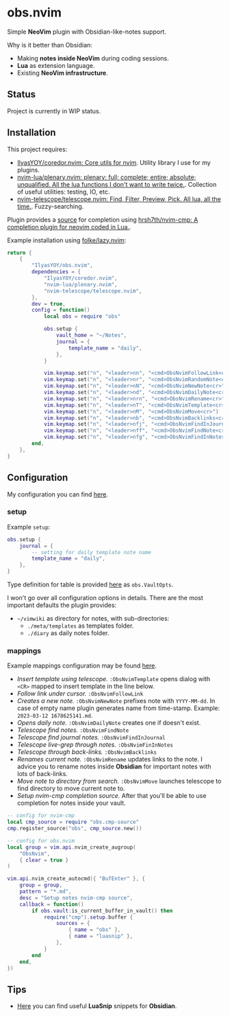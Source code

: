 # obs.nvim 

Simple **NeoVim** plugin with Obsidian-like-notes support.

Why is it better than Obsidian: 

- Making **notes inside NeoVim** during coding sessions.
- **Lua** as extension language.
- Existing **NeoVim infrastructure**.

## Status 

Project is currently in WIP status.

## Installation

This project requires: 

- [IlyasYOY/coredor.nvim: Core utils for nvim](https://github.com/IlyasYOY/coredor.nvim). Utility library I use for my plugins.
- [nvim-lua/plenary.nvim: plenary: full; complete; entire; absolute; unqualified. All the lua functions I don't want to write twice.](https://github.com/nvim-lua/plenary.nvim). Collection of useful utilities: testing, IO, etc.
- [nvim-telescope/telescope.nvim: Find, Filter, Preview, Pick. All lua, all the time.](https://github.com/nvim-telescope/telescope.nvim). Fuzzy-searching.

Plugin provides a [source](https://github.com/IlyasYOY/obs.nvim/blob/main/lua/obs/cmp-source.lua) for completion using [hrsh7th/nvim-cmp: A completion plugin for neovim coded in Lua.](https://github.com/hrsh7th/nvim-cmp).

Example installation using [folke/lazy.nvim](https://github.com/folke/lazy.nvim): 

```lua
return {
    {
        "IlyasYOY/obs.nvim",
        dependencies = {
            "IlyasYOY/coredor.nvim",
            "nvim-lua/plenary.nvim",
            "nvim-telescope/telescope.nvim",
        },
        dev = true,
        config = function()
            local obs = require "obs"

            obs.setup {
                vault_home = "~/Notes",
                journal = {
                    template_name = "daily",
                },
            }

            vim.keymap.set("n", "<leader>nn", "<cmd>ObsNvimFollowLink<cr>")
            vim.keymap.set("n", "<leader>nr", "<cmd>ObsNvimRandomNote<cr>")
            vim.keymap.set("n", "<leader>nN", "<cmd>ObsNvimNewNote<cr>")
            vim.keymap.set("n", "<leader>nd", "<cmd>ObsNvimDailyNote<cr>")
            vim.keymap.set("n", "<leader>nrn", "<cmd>ObsNvimRename<cr>")
            vim.keymap.set("n", "<leader>nT", "<cmd>ObsNvimTemplate<cr>")
            vim.keymap.set("n", "<leader>nM", "<cmd>ObsNvimMove<cr>")
            vim.keymap.set("n", "<leader>nb", "<cmd>ObsNvimBacklinks<cr>")
            vim.keymap.set("n", "<leader>nfj", "<cmd>ObsNvimFindInJournal<cr>")
            vim.keymap.set("n", "<leader>nff", "<cmd>ObsNvimFindNote<cr>")
            vim.keymap.set("n", "<leader>nfg", "<cmd>ObsNvimFindInNotes<cr>")
        end,
    },
}
```

## Configuration

My configuration you can find [here](https://github.com/IlyasYOY/dotfiles/blob/master/config/nvim/lua/plugins/obs.lua). 

### setup 

Example `setup`:

```lua 
obs.setup {
    journal = {
        -- setting for daily template note name
        template_name = "daily",
    },
}
```

Type definition for table is provided [here](https://github.com/IlyasYOY/obs.nvim/blob/main/lua/obs/vault.lua) as `obs.VaultOpts`.

I won't go over all configuration options in details. There are the most important defaults the plugin provides: 

- `~/vimwiki` as directory for notes, with sub-directories:
    - `./meta/templates` as templates folder.
    - `./diary` as daily notes folder.

### mappings 

Example mappings configuration may be found [here](https://github.com/IlyasYOY/dotfiles/blob/master/config/nvim/lua/plugins/obs.lua).  

- *Insert template using telescope.* `:ObsNvimTemplate` opens dialog with `<CR>` mapped to insert template in the line below. 
- *Follow link under cursor.* `:ObsNvimFollowLink`
- *Creates a new note.* `:ObsNvimNewNote` prefixes note with `YYYY-MM-dd`. In case of empty name plugin generates name from time-stamp. Example: `2023-03-12 1678625141.md`.
- *Opens daily note.* `:ObsNvimDailyNote` creates one if doesn't exist. 
- *Telescope find notes.* `:ObsNvimFindNote`
- *Telescope find journal notes.* `:ObsNvimFindInJournal`
- *Telescope live-grep through notes.* `:ObsNvimFinInNotes`
- *Telescope through back-links.* `:ObsNvimBacklinks`
- *Renames current note.* `:ObsNvimRename`  updates links to the note. I advice you to rename notes inside **Obsidian** for important notes with lots of back-links. 
- *Move note to directory from search.* `:ObsNvimMove` launches telescope to find directory to move current note to.
- *Setup nvim-cmp completion source.* After that you'll be able to use completion for notes inside your vault.

```lua
-- config for nvim-cmp
local cmp_source = require "obs.cmp-source"
cmp.register_source("obs", cmp_source.new())

-- config for obs.nvim
local group = vim.api.nvim_create_augroup(
    "ObsNvim",
    { clear = true }
)

vim.api.nvim_create_autocmd({ "BufEnter" }, {
    group = group,
    pattern = "*.md",
    desc = "Setup notes nvim-cmp source",
    callback = function()
        if obs.vault:is_current_buffer_in_vault() then
            require("cmp").setup.buffer {
                sources = {
                    { name = "obs" },
                    { name = "luasnip" },
                },
            }
        end
    end,
})
```

## Tips 

- [Here](https://github.com/IlyasYOY/dotfiles/blob/master/config/nvim/snippets/markdown.lua) you can find useful **LuaSnip** snippets for **Obsidian**.
